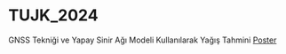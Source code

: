 # TUJK_2024
GNSS Tekniği ve Yapay Sinir Ağı Modeli Kullanılarak Yağış Tahmini
[Poster](https://github.com/Bilalhappy/TUJK_2024/blob/main/TUJK_2024_Poster_v2.pdf)

